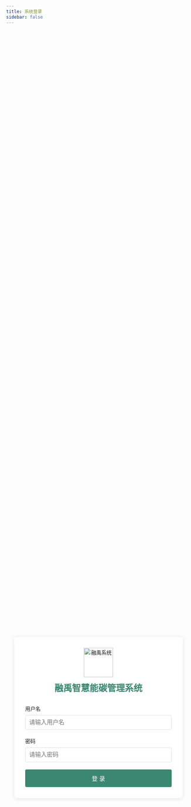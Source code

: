 ```yaml
---
title: 系统登录
sidebar: false
---
```


<div style="display: flex; justify-content: center; align-items: center; min-height: calc(100vh - 300px); padding: 20px;">
  <div style="width: 100%; max-width: 400px; padding: 30px; border-radius: 8px; box-shadow: 0 2px 12px rgba(0, 0, 0, 0.1); background-color: white;">
    <div style="text-align: center; margin-bottom: 30px;">
      <img src="/logo.svg" alt="融禹系统" style="width: 80px; height: 80px;">
      <h1 style="font-size: 1.5rem; color: #3c8772; margin-top: 10px;">融禹智慧能碳管理系统</h1>
    </div>
    <div style="margin-bottom: 20px;">
      <label for="username" style="display: block; margin-bottom: 8px; font-weight: 500;">用户名</label>
      <input 
        id="username" 
        type="text" 
        placeholder="请输入用户名" 
        style="width: 100%; padding: 10px; border: 1px solid #ddd; border-radius: 4px; font-size: 16px;"
      >
    </div>
    <div style="margin-bottom: 20px;">
      <label for="password" style="display: block; margin-bottom: 8px; font-weight: 500;">密码</label>
      <input 
        id="password" 
        type="password" 
        placeholder="请输入密码" 
        style="width: 100%; padding: 10px; border: 1px solid #ddd; border-radius: 4px; font-size: 16px;"
      >
    </div>
    <div id="errorMessage" style="color: #f56c6c; margin-bottom: 15px; text-align: center; display: none;"></div>
    <button 
      id="loginButton"
      style="width: 100%; padding: 12px; background-color: #3c8772; color: white; border: none; border-radius: 4px; font-size: 16px; cursor: pointer; transition: background-color 0.3s;"
    >
      登 录
    </button>
  </div>
</div>

<script>
// SHA-256 加密函数
async function sha256(message) {
  // 使用浏览器内置的crypto API进行SHA-256加密
  const msgBuffer = new TextEncoder().encode(message);
  const hashBuffer = await crypto.subtle.digest('SHA-256', msgBuffer);
  const hashArray = Array.from(new Uint8Array(hashBuffer));
  const hashHex = hashArray.map(b => b.toString(16).padStart(2, '0')).join('');
  return hashHex;
}

// 使用立即执行函数并加入延迟以确保DOM已加载
(function() {
  if (typeof window === 'undefined') return;
  
  function initLoginForm() {
    var usernameInput = document.getElementById('username');
    var passwordInput = document.getElementById('password');
    var loginButton = document.getElementById('loginButton');
    var errorMessage = document.getElementById('errorMessage');
    
    if (!usernameInput || !passwordInput || !loginButton) {
      // 如果元素还没准备好，再次尝试
      setTimeout(initLoginForm, 100);
      return;
    }
    
    loginButton.addEventListener('click', async function() {
      var username = usernameInput.value;
      var password = passwordInput.value;
      
      if (!username || !password) {
        errorMessage.textContent = '请输入用户名和密码';
        errorMessage.style.display = 'block';
        return;
      }
      
      try {
        // 更新按钮状态
        loginButton.textContent = '登录中...';
        loginButton.disabled = true;
        
        // 对密码进行SHA-256加密
        const hashedPassword = await sha256(password);
        
        // 准备请求数据
        const loginData = {
          username: username,
          password: hashedPassword
        };
        
        // 发送登录请求到后端API
        const response = await fetch('https://production.backend.viridian.com.cn/auth/web/login', {
          method: 'POST',
          headers: {
            'Content-Type': 'application/json'
          },
          body: JSON.stringify(loginData)
        });
        
        // 解析响应
        const result = await response.json();
        
        // 判断登录是否成功
        if (result.code === 200) {
          // 登录成功
          // 保存用户信息和token(如果响应中包含)
          const userData = {
            username: username,
            token: result.token || result.data?.token,
            timestamp: new Date().getTime()
          };
          
          localStorage.setItem('user', JSON.stringify(userData));
          
          // 跳转到首页
          window.location.href = '/';
        } else {
          // 登录失败
          errorMessage.textContent = result.message || '用户名或密码错误';
          errorMessage.style.display = 'block';
          loginButton.textContent = '登 录';
          loginButton.disabled = false;
        }
      } catch (error) {
        // 处理请求错误
        console.error('登录请求失败:', error);
        errorMessage.textContent = '登录失败，请稍后再试';
        errorMessage.style.display = 'block';
        loginButton.textContent = '登 录';
        loginButton.disabled = false;
      }
    });
    
    // 监听回车键提交表单
    passwordInput.addEventListener('keypress', function(e) {
      if (e.key === 'Enter') {
        loginButton.click();
      }
    });
  }
  
  // 确保不会过早执行
  setTimeout(initLoginForm, 100);
})();
</script>